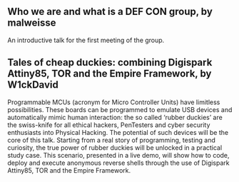 ## Who we are and what is a DEF CON group, by malweisse

An introductive talk for the first meeting of the group.

## Tales of cheap duckies: combining Digispark Attiny85, TOR and the Empire Framework, by W1ckDavid

Programmable MCUs (acronym for Micro Controller Units) have limitless possibilities.
These boards can be programmed to emulate USB devices and automatically mimic human interaction: the so called ‘rubber duckies’ are the swiss-knife for all ethical hackers, PenTesters and cyber security enthusiasts into Physical Hacking. 
The potential of such devices will be the core of this talk. 
Starting from a real story of programming, testing and curiosity, the true power of rubber duckies will be unlocked in a practical study case. This scenario, presented in a live demo, will show how to code, deploy and execute anonymous reverse shells through the use of Digispark Attiny85, TOR and the Empire Framework.
